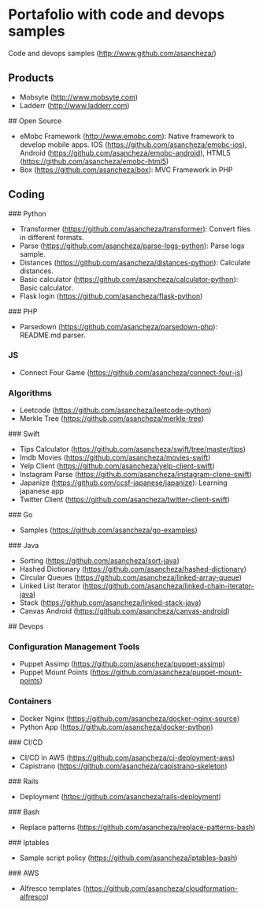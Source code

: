 # Portafolio with code and devops samples

Code and devops samples (http://www.github.com/asancheza/)

## Products

- Mobsyte (http://www.mobsyte.com)
- Ladderr (http://www.ladderr.com)

## Open Source

- eMobc Framework (http://www.emobc.com): Native framework to develop mobile apps. IOS (https://github.com/asancheza/emobc-ios), Android (https://github.com/asancheza/emobc-android), HTML5 (https://github.com/asancheza/emobc-html5)
- Box (https://github.com/asancheza/box): MVC Framework in PHP

## Coding

### Python

- Transformer (https://github.com/asancheza/transformer): Convert files in different formats.
- Parse (https://github.com/asancheza/parse-logs-python): Parse logs sample.
- Distances (https://github.com/asancheza/distances-python): Calculate distances.
- Basic calculator (https://github.com/asancheza/calculator-python): Basic calculator.
- Flask login (https://github.com/asancheza/flask-python)

### PHP

- Parsedown (https://github.com/asancheza/parsedown-php): README.md parser.

### JS

- Connect Four Game (https://github.com/asancheza/connect-four-js)

### Algorithms

- Leetcode (https://github.com/asancheza/leetcode-python)
- Merkle Tree (https://github.com/asancheza/merkle-tree)

### Swift

- Tips Calculator (https://github.com/asancheza/swift/tree/master/tips)
- Imdb Movies (https://github.com/asancheza/movies-swift)
- Yelp Client (https://github.com/asancheza/yelp-client-swift)
- Instagram Parse (https://github.com/asancheza/instagram-clone-swift)
- Japanize (https://github.com/ccsf-japanese/japanize): Learning japanese app
- Twitter Client (https://github.com/asancheza/twitter-client-swift)

### Go

- Samples (https://github.com/asancheza/go-examples)

### Java

- Sorting (https://github.com/asancheza/sort-java)
- Hashed Dictionary (https://github.com/asancheza/hashed-dictionary)
- Circular Queues (https://github.com/asancheza/linked-array-queue)
- Linked List Iterator (https://github.com/asancheza/linked-chain-iterator-java)
- Stack (https://github.com/asancheza/linked-stack-java)
- Canvas Android (https://github.com/asancheza/canvas-android)

## Devops
### Configuration Management Tools

- Puppet Assimp (https://github.com/asancheza/puppet-assimp)
- Puppet Mount Points (https://github.com/asancheza/puppet-mount-points)

### Containers

- Docker Nginx (https://github.com/asancheza/docker-nginx-source)
- Python App (https://github.com/asancheza/docker-python)

### CI/CD

- CI/CD in AWS (https://github.com/asancheza/ci-deployment-aws)
- Capistrano (https://github.com/asancheza/capistrano-skeleton)

### Rails 

- Deployment (https://github.com/asancheza/rails-deployment)

### Bash

- Replace patterns (https://github.com/asancheza/replace-patterns-bash)

### Iptables

- Sample script policy (https://github.com/asancheza/iptables-bash)

### AWS

- Alfresco templates (https://github.com/asancheza/cloudformation-alfresco)
